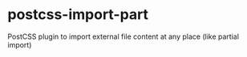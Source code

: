 # postcss-import-part
PostCSS plugin to import external file content at any place (like partial import)
